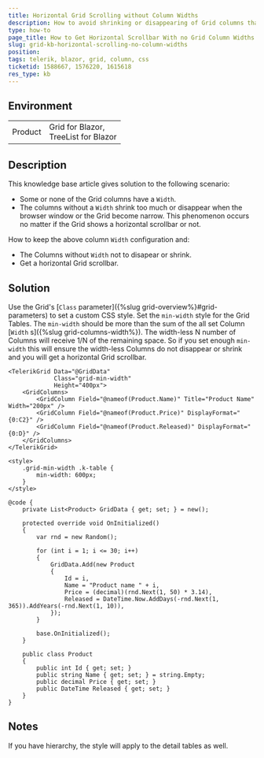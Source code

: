 ```yaml
---
title: Horizontal Grid Scrolling without Column Widths
description: How to avoid shrinking or disappearing of Grid columns that have no column widths? How to get a horizontal scrollbar when the Grid columns have no widths?
type: how-to
page_title: How to Get Horizontal Scrollbar With no Grid Column Widths
slug: grid-kb-horizontal-scrolling-no-column-widths
position:
tags: telerik, blazor, grid, column, css
ticketid: 1588667, 1576220, 1615618
res_type: kb
---
```


## Environment

<table>
  <tbody>
    <tr>
      <td>Product</td>
      <td>Grid for Blazor, <br /> TreeList for Blazor</td>
    </tr>
  </tbody>
</table>


## Description

This knowledge base article gives solution to the following scenario:

* Some or none of the Grid columns have a `Width`.
* The columns without a `Width` shrink too much or disappear when the browser window or the Grid become narrow. This phenomenon occurs no matter if the Grid shows a horizontal scrollbar or not.


How to keep the above column `Width` configuration and:

* The Columns without `Width` not to disapear or shrink.
* Get a horizontal Grid scrollbar.

## Solution

Use the Grid's [`Class` parameter]({%slug grid-overview%}#grid-parameters) to set a custom CSS style. Set the `min-width` style for the Grid Tables. The `min-width` should be more than the sum of the all set Column [`Width` s]({%slug grid-columns-width%}). The width-less N number of Columns will receive 1/N of the remaining space. So if you set enough `min-width` this will ensure the width-less Columns do not disappear or shrink and you will get a horizontal Grid scrollbar.

````CSHTML
<TelerikGrid Data="@GridData"
             Class="grid-min-width"
             Height="400px">
    <GridColumns>
        <GridColumn Field="@nameof(Product.Name)" Title="Product Name" Width="200px" />
        <GridColumn Field="@nameof(Product.Price)" DisplayFormat="{0:C2}" />
        <GridColumn Field="@nameof(Product.Released)" DisplayFormat="{0:D}" />
    </GridColumns>
</TelerikGrid>

<style>
    .grid-min-width .k-table {
        min-width: 600px;
    }
</style>

@code {
    private List<Product> GridData { get; set; } = new();

    protected override void OnInitialized()
    {
        var rnd = new Random();

        for (int i = 1; i <= 30; i++)
        {
            GridData.Add(new Product
            {
                Id = i,
                Name = "Product name " + i,
                Price = (decimal)(rnd.Next(1, 50) * 3.14),
                Released = DateTime.Now.AddDays(-rnd.Next(1, 365)).AddYears(-rnd.Next(1, 10)),
            });
        }

        base.OnInitialized();
    }

    public class Product
    {
        public int Id { get; set; }
        public string Name { get; set; } = string.Empty;
        public decimal Price { get; set; }
        public DateTime Released { get; set; }
    }
}
````

## Notes

If you have hierarchy, the style will apply to the detail tables as well. 
